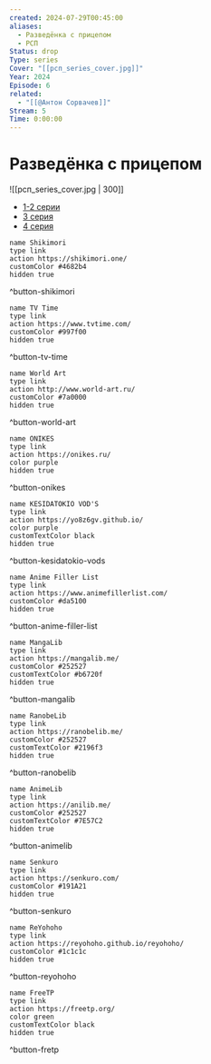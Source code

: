 ```yaml
---
created: 2024-07-29T00:45:00
aliases:
  - Разведëнка с прицепом
  - РСП
Status: drop
Type: series
Cover: "[[рсп_series_cover.jpg]]"
Year: 2024
Episode: 6
related:
  - "[[@Антон Сорвачев]]"
Stream: 5
Time: 0:00:00
---
```


# Разведëнка с прицепом

![[рсп_series_cover.jpg | 300]]

 - [1-2 серии](https://boosty.to/sorvachev/posts/3c643915-b2ca-4c0f-b7bd-c92c391ee341)
 - [3 серия](https://boosty.to/sorvachev/posts/19473b31-6e7c-434c-a0a0-88ea1fb0e465)
 - [4 серия](https://boosty.to/sorvachev/posts/b2a829d6-702b-439b-8ae4-68c9ea0d459d)

```button
name Shikimori
type link
action https://shikimori.one/
customColor #4682b4
hidden true
```
^button-shikimori

```button
name TV Time
type link
action https://www.tvtime.com/
customColor #997f00
hidden true
```
^button-tv-time

```button
name World Art
type link
action http://www.world-art.ru/
customColor #7a0000
hidden true
```
^button-world-art

```button
name ONIKES
type link
action https://onikes.ru/
color purple
hidden true
```
^button-onikes

```button
name KESIDATOKIO VOD'S
type link
action https://yo8z6gv.github.io/
color purple
customTextColor black
hidden true
```
^button-kesidatokio-vods

```button
name Anime Filler List
type link
action https://www.animefillerlist.com/
customColor #da5100
hidden true
```
^button-anime-filler-list

```button
name MangaLib
type link
action https://mangalib.me/
customColor #252527
customTextColor #b6720f
hidden true
```
^button-mangalib

```button
name RanobeLib
type link
action https://ranobelib.me/
customColor #252527
customTextColor #2196f3
hidden true
```
^button-ranobelib

```button
name AnimeLib
type link
action https://anilib.me/
customColor #252527
customTextColor #7E57C2
hidden true
```
^button-animelib

```button
name Senkuro
type link
action https://senkuro.com/
customColor #191A21
hidden true
```
^button-senkuro

```button
name ReYohoho
type link
action https://reyohoho.github.io/reyohoho/
customColor #1c1c1c
hidden true
```
^button-reyohoho

```button
name FreeTP
type link
action https://freetp.org/
color green
customTextColor black
hidden true
```
^button-fretp
